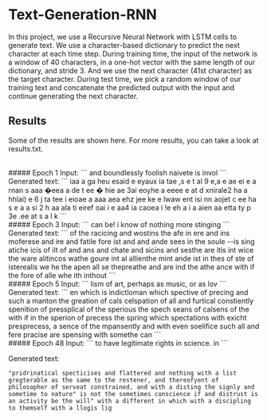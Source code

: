 # Text-Generation-RNN
In this project, we use a Recursive Neural Network with LSTM cells to generate text. We use a character-based dictionary to predict the next character at each time step.
During training time, the input of the network is a window of 40 characters, in a one-hot vector with the same length of our dictionary, and stride 3. And we use the next character (41st character) as the target character.
During test time, we pick a random window of our training text and concatenate the predicted output with the input and continue generating the next character.

## Results
Some of the results are shown here. For more results, you can take a look at results.txt. 

<br />
##### Epoch 1
Input: 
```
and boundlessly foolish naivete is invol
```
Generated text: 
```
  iaa a ga  heu  esaid      e   eyaux  ia   tae ,s   e   t al 9  e,a e     ae ei  e  a  rnan s aaa  �eea  a de  t  ee  � hie ae  3ai eoyhe a  eeee e at d   xnirale2 ha   a hhlai)
 e  6   j ta tee
 i  eioae a aaa aea ehz   jee ke e  lwaw ent  isi nn aojet c ee ha  s  e   a  a   si 2  h
aa ala ti eiref oai i e   aa4 ia caoea   i   !e   eh    a i   a aien aa     etta     ty  p  3e .ee at  s a     l k
```

<br />
##### Epoch 3
Input: 
```
can be! i know of nothing more stinging
```
Generated text: 
```
of the racicing and wostins the afe in ere and ins moferese and ire and
fatile fore ist and and ande sees in the soule
--is sing  atiche icis of ilt of and ans and chate and sicins and sesthe are itis int wice the ware alitincos wathe goure int al allienthe mint ande ist in thes of ste of isterealis we he the apen all se thepreathe and are ind the athe ance with if the fore of alle whe ith inthout
```

<br />
##### Epoch 5
Input: 
```
lism of art, perhaps as
music, or as lov
```
Generated text: 
```
en which is indictloman which
spective of precing and such a manton the greation of cals celspation of all and furtical constiently spenition of pressplical of the sperious the spech seans of calsens of the with if in the sperion of precess the spring which
spectations with exicht presprecess, a sence of the mpansently and with even soelifice such all and
fere pracise are spensing with
somethe can
```

<br />
##### Epoch 48
Input: 
```
to have legitimate rights in science. in
```

Generated text: 

``` the sense in their distrust is the
"pridrinatical specticises and flattered and nothing with a list
gregterable as the same to the restener, and thereofyent of philosopher of serveat constrained, and with a disting the signly and sometime to nature" is not the sometimes conscience if and distrust is an activity be the will" with a different in which with a discipling to themself with a llogis lig
```

